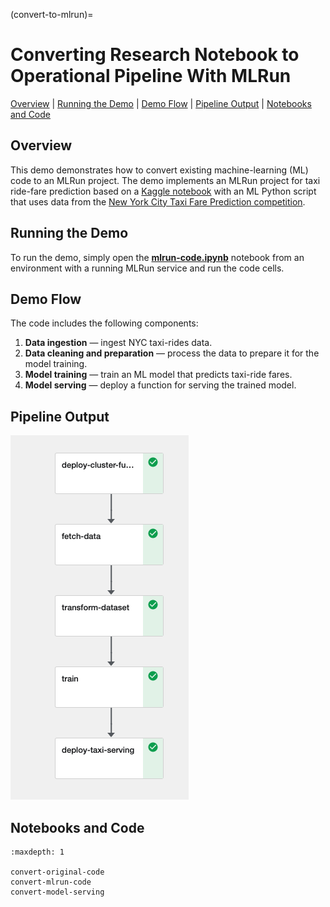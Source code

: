(convert-to-mlrun)=
# Converting Research Notebook to Operational Pipeline With MLRun

[Overview](#overview)&nbsp;| [Running the Demo](#demo-run)&nbsp;| [Demo Flow](#demo-flow)&nbsp;| [Pipeline Output](#pipeline-output)&nbsp;| [Notebooks and Code](#notebooks-and-code)

## Overview

This demo demonstrates how to convert existing machine-learning (ML) code to an MLRun project.
The demo implements an MLRun project for taxi ride-fare prediction based on a [Kaggle notebook](https://www.kaggle.com/jsylas/python-version-of-top-ten-rank-r-22-m-2-88) with an ML Python script that uses data from the [New York City Taxi Fare Prediction competition](https://www.kaggle.com/c/new-york-city-taxi-fare-prediction).

<a id="demo-run"></a>
## Running the Demo

To run the demo, simply open the [**mlrun-code.ipynb**](convert-mlrun-code.html) notebook from an environment with a running MLRun service and run the code cells.

<a id="demo-flow"></a>
## Demo Flow

The code includes the following components:

1. **Data ingestion** &mdash; ingest NYC taxi-rides data.
2. **Data cleaning and preparation** &mdash; process the data to prepare it for the model training.
3. **Model training** &mdash; train an ML model that predicts taxi-ride fares.
4. **Model serving** &mdash; deploy a function for serving the trained model.

<a id="pipeline-output"></a>
## Pipeline Output

<p><img src="../_static/images/converting-to-mlrun-pipeline.png" alt="converting-to-mlrun pipeline output"/></p>

<a id="notebooks-and-code"></a>
## Notebooks and Code

```{toctree}
:maxdepth: 1

convert-original-code
convert-mlrun-code
convert-model-serving
```
